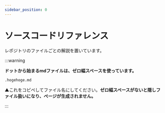 ```yaml
---
sidebar_position: 0
---
```


# ソースコードリファレンス

レポジトリのファイルごとの解説を置いています。

:::warning

**ドットから始まるmdファイルは、ゼロ幅スペースを使っています。**

```
​.hogehoge.md
```

▲これをコピペしてファイル名にしてください。**ゼロ幅スペースがないと隠しファイル扱いになり、ページが生成されません。**

:::